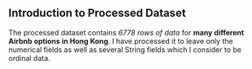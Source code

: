 Introduction to Processed Dataset
---
The processed dataset contains *6778 rows of data* for **many different Airbnb options in Hong Kong**. I have processed it to leave only the numerical fields as well as several String fields which I consider to be ordinal data.
